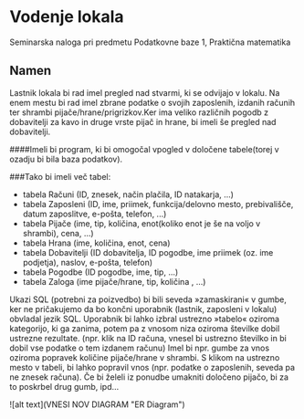 Vodenje lokala
======
Seminarska naloga pri predmetu Podatkovne baze 1, Praktična matematika

Namen
------

Lastnik lokala bi rad imel pregled nad stvarmi, ki se odvijajo v lokalu. Na enem mestu bi rad imel zbrane podatke o svojih zaposlenih, izdanih računih ter shrambi pijače/hrane/prigrizkov.Ker ima veliko različnih pogodb z dobavitelji za kavo in druge vrste pijač in hrane, bi imeli še pregled nad dobavitelji. 

####Imeli bi program, ki bi omogočal vpogled v določene tabele(torej v ozadju bi bila baza podatkov).


###Tako bi imeli več tabel:
- tabela Računi (ID, znesek, način plačila, ID natakarja, ...)
- tabela Zaposleni (ID, ime, priimek, funkcija/delovno mesto, prebivališče, datum zaposlitve, e-pošta, telefon, ...)
- tabela Pijače (ime, tip, količina, enot(koliko enot je še na voljo v shrambi), cena, ...)
- tabela Hrana (ime, količina, enot, cena)
- tabela Dobavitelji (ID dobavitelja, ID pogodbe, ime priimek (oz. ime podjetja), naslov, e-pošta, telefon)
- tabela Pogodbe (ID pogodbe, ime, tip, ...)
- tabela Zaloga (ime pijače/hrane, tip, količina , ...)

Ukazi SQL (potrebni za poizvedbo) bi bili seveda »zamaskirani« v gumbe, ker ne pričakujemo da bo končni uporabnik (lastnik, zaposleni v lokalu) obvladal jezik SQL.
Uporabnik bi lahko izbral ustrezno »tabelo« oziroma kategorijo, ki ga zanima, potem pa z vnosom niza oziroma številke dobil ustrezne rezultate. (npr. klik na ID računa, vnesel bi ustrezno številko in bi dobil vse podatke o tem izdanem računu)
Imel bi npr. gumbe za vnos oziroma popravek količine pijače/hrane v shrambi. S klikom na ustrezno mesto v tabeli, bi lahko popravil vnos (npr. podatke o zaposlenih, seveda pa ne znesek računa).
Če bi želeli iz ponudbe umakniti določeno pijačo, bi za to poskrbel drug gumb, ipd…

![alt text](VNESI NOV DIAGRAM "ER Diagram")
